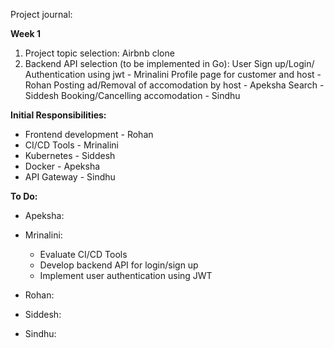 Project journal:

**Week 1**

1. Project topic selection: Airbnb clone
2. Backend API selection (to be implemented in Go):
	User Sign up/Login/ Authentication using jwt - Mrinalini
	Profile page for customer and host - Rohan
	Posting ad/Removal of accomodation by host - Apeksha
	Search - Siddesh
	Booking/Cancelling accomodation - Sindhu


**Initial Responsibilities:**

- Frontend development - Rohan
- CI/CD Tools - Mrinalini
- Kubernetes - Siddesh
- Docker - Apeksha
- API Gateway - Sindhu

**To Do:**

- Apeksha:

- Mrinalini:
	- Evaluate CI/CD Tools 
	- Develop backend API for login/sign up
	- Implement user authentication using JWT 

- Rohan:
	
- Siddesh:

- Sindhu:
